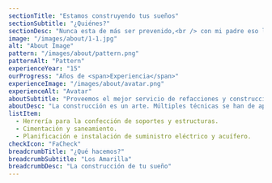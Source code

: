 ```yaml
---
sectionTitle: "Estamos construyendo tus sueños"
sectionSubtitle: "¿Quiénes?"
sectionDesc: "Nunca esta de más ser prevenido,<br /> con mi padre eso lo sabemos. Negocio familiar con mas de 20 años de trayectoria a lo largo del país."
image: "/images/about/1-1.jpg"
alt: "About Image"
pattern: "/images/about/pattern.png"
patternAlt: "Pattern"
experienceYear: "15"
ourProgress: "Años de <span>Experiencia</span>"
experienceImage: "/images/about/avatar.png"
experienceAlt: "Avatar"
aboutSubtitle: "Proveemos el mejor servicio de refacciones y construcciones en Buenos Aires"
aboutDesc: "La construcción es un arte. Múltiples técnicas se han de aplicar para hacer un trabajo. Nuestro equipo compila las destrezas de distintas áreas."
listItem:
  - Herrería para la confección de soportes y estructuras.
  - Cimentación y saneamiento.
  - Planificación e instalación de suministro eléctrico y acuífero.
checkIcon: "FaCheck"
breadcrumbTitle: "¿Qué hacemos?"
breadcrumbSubtitle: "Los Amarilla"
breadcrumbDesc: "La construcción de tu sueño"
---
```

